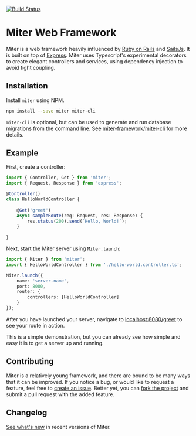 [![Build Status](https://travis-ci.org/miter-framework/miter.svg?branch=master)](https://travis-ci.org/miter-framework/miter)

# Miter Web Framework

Miter is a web framework heavily influenced by [Ruby on Rails][rails] and [SailsJs][sails]. It is built on top of [Express][express]. Miter uses Typescript's experimental decorators to create elegant controllers and services, using dependency injection to avoid tight coupling.

## Installation

Install `miter` using NPM.

```bash
npm install --save miter miter-cli
```

`miter-cli` is optional, but can be used to generate and run database migrations from the command line. See [miter-framework/miter-cli][miter_cli] for more details.

## Example

First, create a controller:

```typescript
import { Controller, Get } from 'miter';
import { Request, Response } from 'express';

@Controller()
class HelloWorldController {
    
    @Get('greet')
    async sampleRoute(req: Request, res: Response) {
        res.status(200).send(`Hello, World!`);
    }
    
}
```

Next, start the Miter server using `Miter.launch`:

```typescript
import { Miter } from 'miter';
import { HelloWorldController } from './hello-world.controller.ts';

Miter.launch({
    name: 'server-name',
    port: 8080,
    router: {
        controllers: [HelloWorldController]
    }
});
```

After you have launched your server, navigate to [localhost:8080/greet](example_url) to see your route in action.

This is a simple demonstration, but you can already see how simple and easy it is to get a server up and running.

## Contributing

Miter is a relatively young framework, and there are bound to be many ways that it can be improved. If you notice a bug, or would like to request a feature, feel free to [create an issue][create_issue]. Better yet, you can [fork the project][fork_miter] and submit a pull request with the added feature.

## Changelog

[See what's new][whats_new] in recent versions of Miter.

[rails]: http://rubyonrails.org/
[sails]: http://sailsjs.com/
[express]: https://expressjs.com/
[miter_cli]: https://github.com/miter-framework/miter-cli
[example_url]: http://localhost:8080/greet
[create_issue]: https://github.com/miter-framework/miter/issues/new
[fork_miter]: https://github.com/miter-framework/miter/pulls#fork-destination-box
[whats_new]: https://github.com/miter-framework/miter/blob/master/CHANGELOG.md
